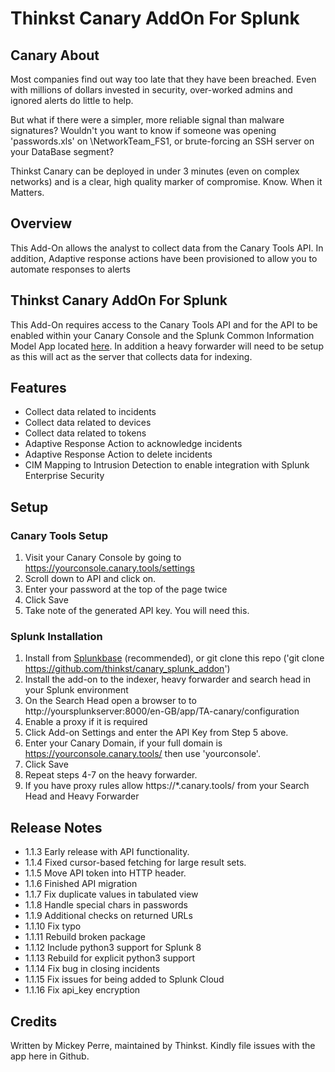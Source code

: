 # Thinkst Canary AddOn For Splunk

## Canary About
Most companies find out way too late that they have been breached. Even with millions of dollars invested in security, over-worked admins and ignored alerts do little to help.

But what if there were a simpler, more reliable signal than malware signatures? Wouldn't you want to know if someone was opening 'passwords.xls' on \\NetworkTeam_FS1, or brute-forcing an SSH server on your DataBase segment?

Thinkst Canary can be deployed in under 3 minutes (even on complex networks) and is a clear, high quality marker of compromise. Know. When it Matters.

## Overview
This Add-On allows the analyst to collect data from the Canary Tools API.  In addition, Adaptive response actions have been provisioned to allow you to automate responses to alerts

## Thinkst Canary AddOn For Splunk
This Add-On requires access to the Canary Tools API and for the API to be enabled within your Canary Console and the Splunk Common Information Model App located [here](https://splunkbase.splunk.com/app/1621/).  In addition a heavy forwarder will need to be setup as this will act as the server that collects data for indexing.

## Features
- Collect data related to incidents
- Collect data related to devices
- Collect data related to tokens
- Adaptive Response Action to acknowledge incidents
- Adaptive Response Action to delete incidents
- CIM Mapping to Intrusion Detection to enable integration with Splunk Enterprise Security

## Setup
### Canary Tools Setup
1. Visit your Canary Console by going to https://yourconsole.canary.tools/settings
2. Scroll down to API and click on.
3. Enter your password at the top of the page twice
4. Click Save
5. Take note of the generated API key.  You will need this.

### Splunk Installation

1. Install from [Splunkbase](https://splunkbase.splunk.com/app/3980/) (recommended), or git clone this repo ('git clone https://github.com/thinkst/canary_splunk_addon')
2. Install the add-on to the indexer, heavy forwarder and search head in your Splunk environment
3. On the Search Head open a browser to to http://yoursplunkserver:8000/en-GB/app/TA-canary/configuration
4. Enable a proxy if it is required
5. Click Add-on Settings and enter the API Key from Step 5 above.
6. Enter your Canary Domain, if your full domain is https://yourconsole.canary.tools/ then use 'yourconsole'.
7. Click Save
8. Repeat steps 4-7 on the heavy forwarder.
7. If you have proxy rules  allow https://*.canary.tools/ from your Search Head and Heavy Forwarder


## Release Notes
- 1.1.3 Early release with API functionality.
- 1.1.4 Fixed cursor-based fetching for large result sets.
- 1.1.5 Move API token into HTTP header.
- 1.1.6 Finished API migration
- 1.1.7 Fix duplicate values in tabulated view
- 1.1.8 Handle special chars in passwords
- 1.1.9 Additional checks on returned URLs
- 1.1.10 Fix typo
- 1.1.11 Rebuild broken package
- 1.1.12 Include python3 support for Splunk 8
- 1.1.13 Rebuild for explicit python3 support
- 1.1.14 Fix bug in closing incidents
- 1.1.15 Fix issues for being added to Splunk Cloud
- 1.1.16 Fix api_key encryption

## Credits
Written by Mickey Perre, maintained by Thinkst. Kindly file issues with the app here in Github.
